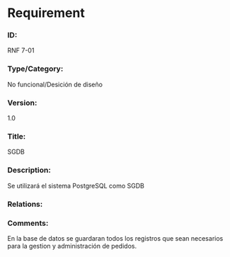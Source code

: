 # Requirement

### ID:

RNF 7-01

### Type/Category:

No funcional/Desición de diseño

### Version:

1.0

### Title:

SGDB

### Description:

Se utilizará el sistema PostgreSQL como SGDB

### Relations:


### Comments:

En la base de datos se guardaran todos los registros que sean necesarios para la gestion y administración de pedidos.
